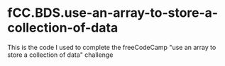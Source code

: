 # fCC.BDS.use-an-array-to-store-a-collection-of-data
This is the code I used to complete the freeCodeCamp "use an array to store a collection of data" challenge
